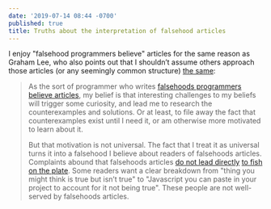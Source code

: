 ```yaml
---
date: '2019-07-14 08:44 -0700'
published: true
title: Truths about the interpretation of falsehood articles
---
```

I enjoy "falsehood programmers believe" articles for the same reason as Graham Lee, who also points out that I shouldn’t assume others approach those articles (or any seemingly common structure) [the same](https://www.sicpers.info/2019/06/falsehoods-programmers-who-write-falsehoods-programmers-believe-articles-believe-about-programmers-who-read-falsehoods-programmers-believe-articles/):

> As the sort of programmer who writes [falsehoods programmers believe articles](https://www.sicpers.info/2017/12/falsehoods-programmers-believe-about-programming/), my belief is that interesting challenges to my beliefs will trigger some curiosity, and lead me to research the counterexamples and solutions. Or at least, to file away the fact that counterexamples exist until I need it, or am otherwise more motivated to learn about it.
> 
> But that motivation is not universal. The fact that I treat it as universal turns it into a falsehood I believe about readers of falsehoods articles. Complaints abound that falsehoods articles [do not lead directly](https://web.archive.org/web/20191025234449/https://lobste.rs/s/w5bgcu/falsehoods_programmers_believe_about)
 [to fish on the plate](https://web.archive.org/web/20191025191217/https://lobste.rs/s/uo3tq7/falsehoods_programmers_believe_about). Some readers want a clear breakdown from "thing you might think is true but isn’t true" to "Javascript you can paste in your project to account for it not being true". These people are not well-served by falsehoods articles.

